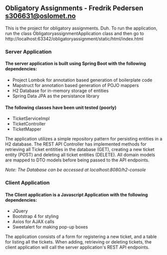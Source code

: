## Obligatory Assignments - Fredrik Pedersen s306631@oslomet.no

This is the project for obligatory assignments. Duh.
To run the application, run the class ObligatoryassignmentApplication class and then go to http://localhost:63342/obligatoryassignment/static/html/index.html 

### Server Application

#### The server application is built using Spring Boot with the following dependencies:
 - Project Lombok for annotation based generation of boilerplate code
 - Mapstruct for annotation based generation of POJO mappers
 - H2 Database for in-memory storage of entities
 - Spring Data JPA as the persistance library
 
#### The following classes have been unit tested (poorly)
 - TicketServiceImpl
 - TicketController
 - TicketMapper
 
The application utilizes a simple repository pattern for persisting entities in a H2 database.
The REST API Controller has implemented methods for retrieving all Ticket entitities in the database (GET), creating a new ticket entity (POST) and deleting all ticket entities (DELETE).
All domain models are mapped to DTO models before being passed to the API endpoints.

*Note: The Database can be accessed at localhost:8080/h2-console*

### Client Application

#### The Client application is a Javascript Application with the following dependencies:
 - JQuery
 - Bootstrap 4 for styling
 - Axios for AJAX calls
 - Sweetalert for making pop-up boxes
 
The application consists of a form for registering a new ticket, and a table for listing all the tickets. 
When adding, retrieving or deleting tickets, the client application will call the server application's REST API endpoints. 